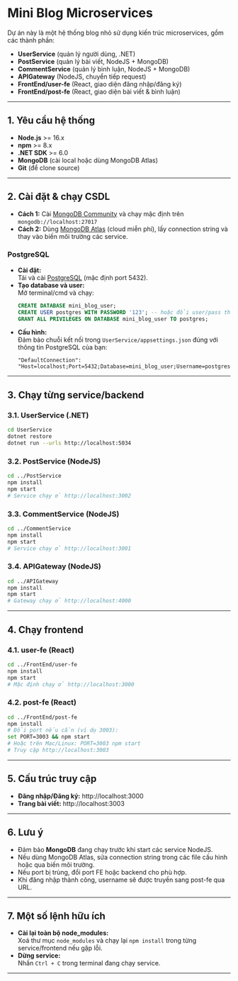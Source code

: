 # Mini Blog Microservices

Dự án này là một hệ thống blog nhỏ sử dụng kiến trúc microservices, gồm các thành phần:
- **UserService** (quản lý người dùng, .NET)
- **PostService** (quản lý bài viết, NodeJS + MongoDB)
- **CommentService** (quản lý bình luận, NodeJS + MongoDB)
- **APIGateway** (NodeJS, chuyển tiếp request)
- **FrontEnd/user-fe** (React, giao diện đăng nhập/đăng ký)
- **FrontEnd/post-fe** (React, giao diện bài viết & bình luận)

---

## 1. Yêu cầu hệ thống

- **Node.js** >= 16.x  
- **npm** >= 8.x  
- **.NET SDK** >= 6.0  
- **MongoDB** (cài local hoặc dùng MongoDB Atlas)
- **Git** (để clone source)

---

## 2. Cài đặt & chạy CSDL

- **Cách 1:** Cài [MongoDB Community](https://www.mongodb.com/try/download/community) và chạy mặc định trên `mongodb://localhost:27017`
- **Cách 2:** Dùng [MongoDB Atlas](https://www.mongodb.com/atlas/database) (cloud miễn phí), lấy connection string và thay vào biến môi trường các service.

### PostgreSQL

- **Cài đặt:**  
  Tải và cài [PostgreSQL](https://www.postgresql.org/download/) (mặc định port 5432).
- **Tạo database và user:**  
  Mở terminal/cmd và chạy:
  ```sql
  CREATE DATABASE mini_blog_user;
  CREATE USER postgres WITH PASSWORD '123'; -- hoặc đổi user/pass theo config của bạn
  GRANT ALL PRIVILEGES ON DATABASE mini_blog_user TO postgres;
  ```
- **Cấu hình:**  
  Đảm bảo chuỗi kết nối trong `UserService/appsettings.json` đúng với thông tin PostgreSQL của bạn:
  ```
  "DefaultConnection": "Host=localhost;Port=5432;Database=mini_blog_user;Username=postgres;Password=123"
  ```

---

## 3. Chạy từng service/backend

### 3.1. UserService (.NET)

```sh
cd UserService
dotnet restore
dotnet run --urls http://localhost:5034
```

### 3.2. PostService (NodeJS)

```sh
cd ../PostService
npm install
npm start
# Service chạy ở http://localhost:3002
```

### 3.3. CommentService (NodeJS)

```sh
cd ../CommentService
npm install
npm start
# Service chạy ở http://localhost:3001
```

### 3.4. APIGateway (NodeJS)

```sh
cd ../APIGateway
npm install
npm start
# Gateway chạy ở http://localhost:4000
```

---

## 4. Chạy frontend

### 4.1. user-fe (React)

```sh
cd ../FrontEnd/user-fe
npm install
npm start
# Mặc định chạy ở http://localhost:3000
```

### 4.2. post-fe (React)

```sh
cd ../FrontEnd/post-fe
npm install
# Đổi port nếu cần (ví dụ 3003):
set PORT=3003 && npm start
# Hoặc trên Mac/Linux: PORT=3003 npm start
# Truy cập http://localhost:3003
```

---

## 5. Cấu trúc truy cập

- **Đăng nhập/Đăng ký:** http://localhost:3000
- **Trang bài viết:** http://localhost:3003

---

## 6. Lưu ý

- Đảm bảo **MongoDB** đang chạy trước khi start các service NodeJS.
- Nếu dùng MongoDB Atlas, sửa connection string trong các file cấu hình hoặc qua biến môi trường.
- Nếu port bị trùng, đổi port FE hoặc backend cho phù hợp.
- Khi đăng nhập thành công, username sẽ được truyền sang post-fe qua URL.

---

## 7. Một số lệnh hữu ích

- **Cài lại toàn bộ node_modules:**  
  Xoá thư mục `node_modules` và chạy lại `npm install` trong từng service/frontend nếu gặp lỗi.
- **Dừng service:**  
  Nhấn `Ctrl + C` trong terminal đang chạy service.

---
